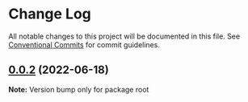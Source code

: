 # Change Log

All notable changes to this project will be documented in this file.
See [Conventional Commits](https://conventionalcommits.org) for commit guidelines.

## [0.0.2](https://github.com/AmmyXu/lerna-repo/compare/v0.0.1...v0.0.2) (2022-06-18)

**Note:** Version bump only for package root
